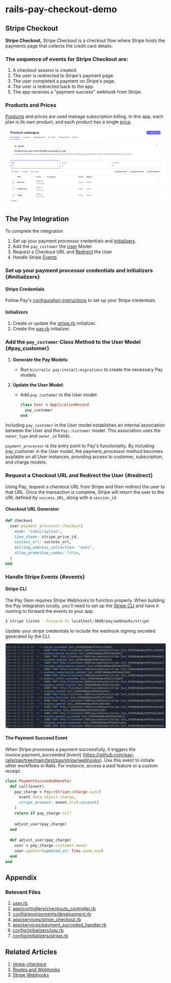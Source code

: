 # rails-pay-checkout-demo

## Stripe Checkout
**Stripe Checkout,** Stripe Checkout is a checkout flow where Stripe hosts the payments page that collects the credit card details.

### The sequence of events for Stripe Checkout are:
1. A checkout session is created.
1. The user is redirected to Stripe's payment page.
1. The user completed a payment on Stripe's page.
1. The user is redirected back to the app.
1. The app receives a "payment success" webhook from Stripe.

### Products and Prices
[Products](https://dashboard.stripe.com/products) and prices are used manage subscription billing. In this app, each plan is its own product, and each product has a single [price](app/controllers/checkouts_controller.rb).

![Stripe Product Catalogue Page](docs/product-catalogue.png)

## The Pay Integration
To complete the integration

1. Set up your payment processor credentials and [initializers](#initializers).
1. Add the `pay_customer` the [User](#pay_customer) Model.
1. Request a Checkout URL and [Redirect](#redirect) the User
1. Handle Stripe [Events](#events)

### Set up your payment processor credentials and initializers  {#initializers}
#### Stripe Credentials
Follow Pay's [configuration instructions](https://github.com/pay-rails/pay/blob/main/docs/2_configuration.md#configuring-pay) to set up your Stripe credentials.

#### Initializers
1. Create or update the [stripe.rb](config/initializers/stripe.rb) initializer.
1. Create the [pay.rb](config/initializers/pay.rb) initializer.

### Add the `pay_customer` Class Method to the User Model {#pay_customer}

1. **Generate the Pay Models**:
   - Run `bin/rails pay:install:migrations` to create the necessary Pay models.

2. **Update the User Model**:
   - Add `pay_customer` to the User model:
     ```ruby
     class User < ApplicationRecord
       pay_customer
     end
     ```

Including `pay_customer` in the User model establishes an internal association between the User and the `Pay::Customer` model. This association uses the `owner_type` and `owner_id` fields.

`payment_processor` is the entry point to Pay's functionality. By including pay_customer in the User model, the payment_processor method becomes available on all User instances, providing access to customer, subscription, and charge models.


### Request a Checkout URL and Redirect the User {#redirect}
Using Pay, request a checkout URL from Stripe and then redirect the user to that URL. Once the transaction is complete, Stripe will return the user to the URL defined by `success_URL`, along with a `session_id`.

#### Checkout URL Generator
```ruby
def checkout
  user.payment_processor.checkout(
    mode: "subscription",
    line_items: stripe_price_id,
    success_url: success_url,
    billing_address_collection: "auto",
    allow_promotion_codes: false,
  )
end
```

### Handle Stripe Events {#events}
#### Stripe CLI
The Pay Gem requires Stripe Webhooks to function properly. When building the Pay integration locally, you'll need to set up the [Stripe CLI](https://docs.stripe.com/stripe-cli) and have it running to forward the events to your app.

```bash
$ stripe listen --forward-to localhost:3000/pay/webhooks/stripe
```

Update your stripe credentials to include the webhook signing secreted generated by the CLI.

![stripe events](docs/events.png)

#### The Payment Succeed Event
When Stripe processes a payment successfully, it triggers the invoice.payment_succeeded [event] (https://github.com/pay-rails/pay/tree/main/test/pay/stripe/webhooks). Use this event to initiate other workflows in Rails. For instance, access a paid feature or a custom receipt.

```ruby
class PaymentSucceededHandler
  def call(event)
    pay_charge = Pay::Stripe::Charge.sync(
      event.data.object.charge,
      stripe_account: event.try(:account)
    )
    return if pay_charge.nil?

    adjust_user(pay_charge)
  end

  def adjust_user(pay_charge)
    user = pay_charge.customer.owner
    user.update!(updated_at: Time.zone.now)
  end
end
```

## Appendix

### Relevant Files
1. [user.rb](app/models/user.rb)
1. [app/controllers/checkouts_controller.rb](app/controllers/checkouts_controller.rb?#L23)
1. [config/environments/development.rb](config/environments/development.rb?#L78)
1. [app/services/stripe_checkout.rb](app/services/stripe_checkout.rb)
1. [app/services/payment_succeded_handler.rb](app/services/payment_succeded_handler.rb)
1. [config/initializers/pay.rb](config/initializers/pay.rb)
1. [config/initializers/stripe.rb](config/initializers/stripe.rb)

## Related Articles
1. [stripe-checkout](https://github.com/pay-rails/pay/blob/3f860ad490ce91b1b1d0ed3d11147d163b9fda80/docs/stripe/8_stripe_checkout.md)
1. [Routes and Webhooks](https://github.com/pay-rails/pay/blob/main/docs/7_webhooks.md)
1. [Stripe Webhooks](https://github.com/pay-rails/pay/blob/main/docs/stripe/5_webhooks.md)
